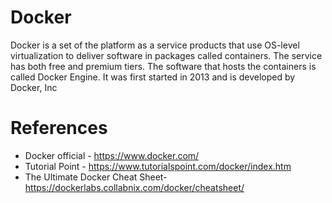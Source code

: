 # Docker

Docker is a set of the platform as a service products that use OS-level virtualization to deliver software in packages called containers. The service has both free and premium tiers. The software that hosts the containers is called Docker Engine. It was first started in 2013 and is developed by Docker, Inc

# References

- Docker official - https://www.docker.com/
- Tutorial Point - https://www.tutorialspoint.com/docker/index.htm
- The Ultimate Docker Cheat Sheet- https://dockerlabs.collabnix.com/docker/cheatsheet/
